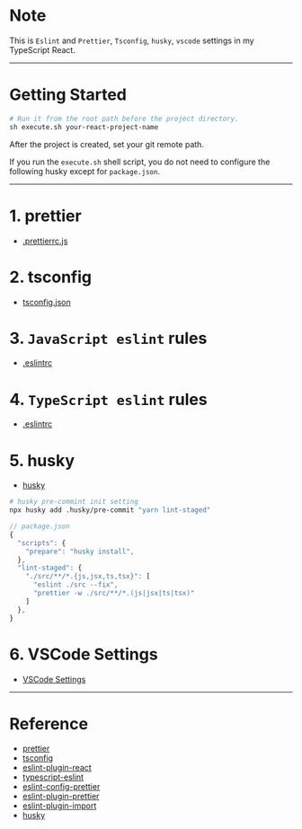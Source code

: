 # Note
This is `Eslint` and `Prettier`, `Tsconfig`, `husky`, `vscode` settings in my TypeScript React.

---

# Getting Started
```bash
# Run it from the root path before the project directory.
sh execute.sh your-react-project-name
```

After the project is created, set your git remote path.

If you run the `execute.sh` shell script, you do not need to configure the following husky except for `package.json`.

---

# 1. prettier
- [.prettierrc.js](https://github.com/wonseok-han/my-react-settings/blob/main/.prettierrc.js)

# 2. tsconfig
- [tsconfig.json](https://github.com/wonseok-han/my-react-settings/blob/main/tsconfig.json)

# 3. `JavaScript eslint` rules
- [.eslintrc](https://github.com/wonseok-han/my-react-settings/blob/main/.eslintrc.javascript)

# 4. `TypeScript eslint` rules
- [.eslintrc](https://github.com/wonseok-han/my-react-settings/blob/main/.eslintrc)

# 5. husky
- [husky](https://github.com/wonseok-han/my-react-settings/blob/main/.husky/pre-commit)
```bash
# husky pre-commint init setting
npx husky add .husky/pre-commit "yarn lint-staged"
```
```js
// package.json
{
  "scripts": {
    "prepare": "husky install",
  },
  "lint-staged": {
    "./src/**/*.{js,jsx,ts,tsx}": [
      "eslint ./src --fix",
      "prettier -w ./src/**/*.(js|jsx|ts|tsx)"
    ]
  },
}
```

# 6. VSCode Settings
- [VSCode Settings](https://github.com/wonseok-han/my-react-settings/blob/main/.vscode/settings.json)

---

# Reference
- [prettier](https://prettier.io/docs/en/options.html)
- [tsconfig](https://www.typescriptlang.org/tsconfig)
- [eslint-plugin-react](https://github.com/jsx-eslint/eslint-plugin-react)
- [typescript-eslint](https://github.com/typescript-eslint/typescript-eslint/tree/main/packages/eslint-plugin)
- [eslint-config-prettier](https://github.com/prettier/eslint-config-prettier)
- [eslint-plugin-prettier](https://github.com/prettier/eslint-plugin-prettier)
- [eslint-plugin-import](https://github.com/import-js/eslint-plugin-import)
- [husky](https://github.com/typicode/husky)
